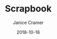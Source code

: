 ---
title: "Scrapbook"
description: "lorem"
date: "2018-10-16"
author: "Janice Cramer"
contact: "jcramer@mozilla.com"
---